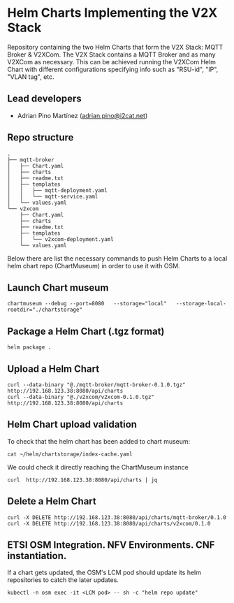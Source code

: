 # Helm Charts Implementing the V2X Stack
Repository containing the two Helm Charts that form the V2X Stack: MQTT Broker & V2XCom. The V2X Stack contains a MQTT Broker and as many V2XCom as necessary. This can be achieved running the V2XCom Helm Chart with different configurations specifying info such as "RSU-id", "IP", "VLAN tag", etc. 

## Lead developers
- Adrian Pino  Martínez (adrian.pino@i2cat.net)

## Repo structure
```
.
├── mqtt-broker
│   ├── Chart.yaml
│   ├── charts
│   ├── readme.txt
│   ├── templates
│   │   ├── mqtt-deployment.yaml
│   │   └── mqtt-service.yaml
│   └── values.yaml
└── v2xcom
    ├── Chart.yaml
    ├── charts
    ├── readme.txt
    ├── templates
    │   └── v2xcom-deployment.yaml
    └── values.yaml
```

Below there are list the necessary commands to push Helm Charts to a local helm chart repo (ChartMuseum) in order to use it with OSM.

## Launch Chart museum
```
chartmuseum --debug --port=8080   --storage="local"   --storage-local-rootdir="./chartstorage"
```

## Package a Helm Chart (.tgz format)
```
helm package .
```

## Upload a Helm Chart
```
curl --data-binary "@./mqtt-broker/mqtt-broker-0.1.0.tgz" http://192.168.123.38:8080/api/charts
curl --data-binary "@./v2xcom/v2xcom-0.1.0.tgz" http://192.168.123.38:8080/api/charts
```

## Helm Chart upload validation
To check that the helm chart has been added to chart museum:
```
cat ~/helm/chartstorage/index-cache.yaml
```

We could check it directly reaching the ChartMuseum instance
```
curl  http://192.168.123.38:8080/api/charts | jq
```

## Delete a Helm  Chart
```
curl -X DELETE http://192.168.123.38:8080/api/charts/mqtt-broker/0.1.0
curl -X DELETE http://192.168.123.38:8080/api/charts/v2xcom/0.1.0
```

## ETSI OSM Integration. NFV Environments. CNF instantiation.
If a chart gets updated, the OSM's LCM pod should update its helm repositories to catch the later updates.
```
kubectl -n osm exec -it <LCM pod> -- sh -c "helm repo update"
```
